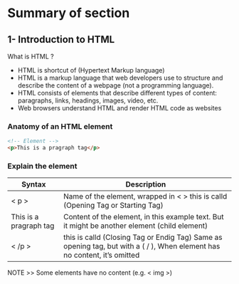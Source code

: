 # Summary of section

## 1- Introduction to HTML

What is HTML ?

- HTML is shortcut of (Hypertext Markup language)
- HTML is a markup language that web developers use to structure and describe the content of a webpage (not a programming language).
- HTML consists of elements that describe different types of content: paragraphs, links, headings, images, video, etc.
- Web browsers understand HTML and render HTML code as websites

### Anatomy of an HTML element

```html
<!-- Element -->
<p>This is a pragraph tag</p>
```

### Explain the element

| Syntax                 | Description                                                                                                               |
| ---------------------- | ------------------------------------------------------------------------------------------------------------------------- |
| < p >                  | Name of the element, wrapped in < > this is calld (Opening Tag or Starting Tag)                                           |
| This is a pragraph tag | Content of the element, in this example text. But it might be another element (child element)                             |
| < /p >                 | this is calld (Closing Tag or Endig Tag) Same as opening tag, but with a ( / ), When element has no content, it’s omitted |

NOTE >> Some elements have no content (e.g. < img >)
